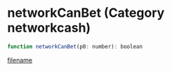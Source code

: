 # networkCanBet (Category networkcash)

```js
function networkCanBet(p0: number): boolean
```

[filename](networkCanBet_m.md ':include')